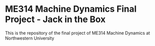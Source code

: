 # ME314 Machine Dynamics Final Project - Jack in the Box
This is the repository of the final project of ME314 Machine Dynamics at Northwestern University
